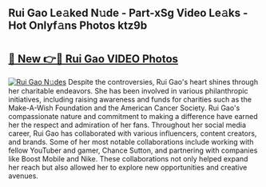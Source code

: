 ## Rui Gao Le𝚊ked N𝚞de - Part-xSg Video Le𝚊ks - Hot Onlyf𝚊ns Photos ktz9b

# <h2><a href="http://ab15368.deff.icu/?id=Rui+Gao">🔗 New 👉🔴 Rui Gao VIDEO Photos</a></h2>

[![Rui Gao N𝚞des](https://i.imgur.com/rIISA9y.gif)](http://ab15368.deff.icu/?id=Rui+Gao)
Despite the controversies, Rui Gao's heart shines through her charitable endeavors. She has been involved in various philanthropic initiatives, including raising awareness and funds for charities such as the Make-A-Wish Foundation and the American Cancer Society. Rui Gao's compassionate nature and commitment to making a difference have earned her the respect and admiration of her fans. Throughout her social media career, Rui Gao has collaborated with various influencers, content creators, and brands. Some of her most notable collaborations include working with fellow YouTuber and gamer, Chance Sutton, and partnering with companies like Boost Mobile and Nike. These collaborations not only helped expand her reach but also allowed her to explore new opportunities and creative avenues.
